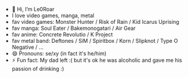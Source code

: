 - 👋 Hi, I’m Le0Roar
- I love video games, manga, metal
- fav video games: Monster Hunter / Risk of Rain / Kid Icarus Uprising
- fav manga: Soul Eater / Bakemonogatari / Air Gear
- fav anime: Concrete Revolutio / K Project
- fav metal band: Deftones / SiM / Spiritbox / Korn / Slipknot / Type O Negative / ... 
- 😄 Pronouns: se/xy (in fact it's he/him)
- ⚡ Fun fact: My dad left :( but it's ok he was alcoholic and gave me his passion of drinking :)
